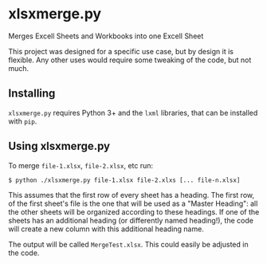 # xlsxmerge.py
Merges Excell Sheets and Workbooks into one Excell Sheet

This project was designed for a specific use case, but by design it is flexible. Any other uses would require some tweaking of the code, but not much. 
## Installing 

`xlsxmerge.py` requires Python 3+ and the `lxml` libraries, that can be installed with `pip`.

## Using xlsxmerge.py

To merge `file-1.xlsx`, `file-2.xlsx`, etc run:

    $ python ./xlsxmerge.py file-1.xlsx file-2.xlxs [... file-n.xlsx] 

This assumes that the first row of every sheet has a heading. The first row, of the first sheet's file is the one that will be used as a "Master Heading": all the other sheets will be organized according to these headings. If one of the sheets has an additional heading (or differently named heading!), the code will create a new column with this additional heading name.

The output will be called `MergeTest.xlsx`. This could easily be adjusted in the code. 
